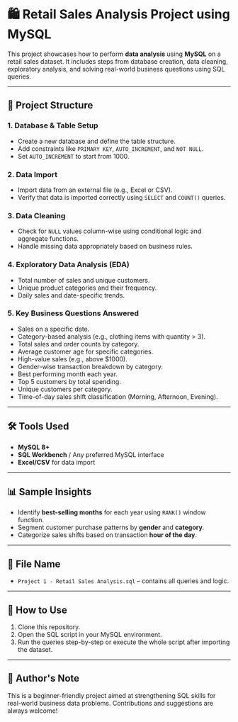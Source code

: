 # 🛍️ Retail Sales Analysis Project using MySQL

This project showcases how to perform **data analysis** using **MySQL** on a retail sales dataset. It includes steps from database creation, data cleaning, exploratory analysis, and solving real-world business questions using SQL queries.

---

## 📂 Project Structure

### 1. **Database & Table Setup**
- Create a new database and define the table structure.
- Add constraints like `PRIMARY KEY`, `AUTO_INCREMENT`, and `NOT NULL`.
- Set `AUTO_INCREMENT` to start from 1000.

### 2. **Data Import**
- Import data from an external file (e.g., Excel or CSV).
- Verify that data is imported correctly using `SELECT` and `COUNT()` queries.

### 3. **Data Cleaning**
- Check for `NULL` values column-wise using conditional logic and aggregate functions.
- Handle missing data appropriately based on business rules.

### 4. **Exploratory Data Analysis (EDA)**
- Total number of sales and unique customers.
- Unique product categories and their frequency.
- Daily sales and date-specific trends.

### 5. **Key Business Questions Answered**
- Sales on a specific date.
- Category-based analysis (e.g., clothing items with quantity > 3).
- Total sales and order counts by category.
- Average customer age for specific categories.
- High-value sales (e.g., above $1000).
- Gender-wise transaction breakdown by category.
- Best performing month each year.
- Top 5 customers by total spending.
- Unique customers per category.
- Time-of-day sales shift classification (Morning, Afternoon, Evening).

---

## 🛠️ Tools Used
- **MySQL 8+**
- **SQL Workbench** / Any preferred MySQL interface
- **Excel/CSV** for data import

---

## 📊 Sample Insights
- Identify **best-selling months** for each year using `RANK()` window function.
- Segment customer purchase patterns by **gender** and **category**.
- Categorize sales shifts based on transaction **hour of the day**.

---

## 📁 File Name
- `Project 1 - Retail Sales Analysis.sql` – contains all queries and logic.

---

## 🚀 How to Use
1. Clone this repository.
2. Open the SQL script in your MySQL environment.
3. Run the queries step-by-step or execute the whole script after importing the dataset.

---

## 🧠 Author's Note
This is a beginner-friendly project aimed at strengthening SQL skills for real-world business data problems. Contributions and suggestions are always welcome!


